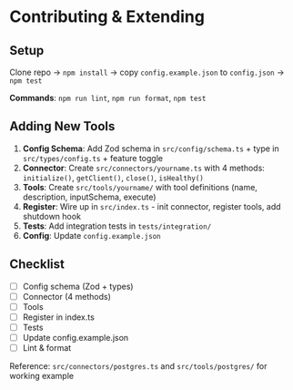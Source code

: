 # Contributing & Extending

## Setup
Clone repo → `npm install` → copy `config.example.json` to `config.json` → `npm test`

**Commands**: `npm run lint`, `npm run format`, `npm test`

## Adding New Tools

1. **Config Schema**: Add Zod schema in `src/config/schema.ts` + type in `src/types/config.ts` + feature toggle
2. **Connector**: Create `src/connectors/yourname.ts` with 4 methods: `initialize()`, `getClient()`, `close()`, `isHealthy()`
3. **Tools**: Create `src/tools/yourname/` with tool definitions (name, description, inputSchema, execute)
4. **Register**: Wire up in `src/index.ts` - init connector, register tools, add shutdown hook
5. **Tests**: Add integration tests in `tests/integration/`
6. **Config**: Update `config.example.json`

## Checklist
- [ ] Config schema (Zod + types)
- [ ] Connector (4 methods)
- [ ] Tools
- [ ] Register in index.ts
- [ ] Tests
- [ ] Update config.example.json
- [ ] Lint & format

Reference: `src/connectors/postgres.ts` and `src/tools/postgres/` for working example

